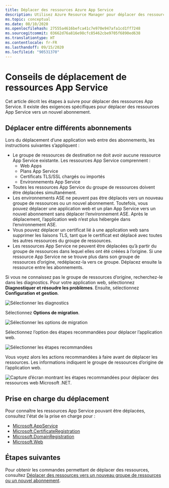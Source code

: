```yaml
---
title: Déplacer des ressources Azure App Service
description: Utilisez Azure Resource Manager pour déplacer des ressources App Service vers un nouveau groupe de ressources ou abonnement.
ms.topic: conceptual
ms.date: 08/10/2020
ms.openlocfilehash: 27555a4616befca41c7e970e947afa1cd1ff7248
ms.sourcegitcommit: 03662d76a816e98cfc85462cbe9705f6890ed638
ms.translationtype: HT
ms.contentlocale: fr-FR
ms.lasthandoff: 09/15/2020
ms.locfileid: "90531370"
---
```

# <a name="move-guidance-for-app-service-resources"></a>Conseils de déplacement de ressources App Service

Cet article décrit les étapes à suivre pour déplacer des ressources App Service. Il existe des exigences spécifiques pour déplacer des ressources App Service vers un nouvel abonnement.

## <a name="move-across-subscriptions"></a>Déplacer entre différents abonnements

Lors du déplacement d’une application web entre des abonnements, les instructions suivantes s’appliquent :

- Le groupe de ressources de destination ne doit avoir aucune ressource App Service existante. Les ressources App Service comprennent :
    - Web Apps
    - Plans App Service
    - Certificats TLS/SSL chargés ou importés
    - Environnements App Service
- Toutes les ressources App Service du groupe de ressources doivent être déplacées simultanément.
- Les environnements ASE ne peuvent pas être déplacés vers un nouveau groupe de ressources ou un nouvel abonnement. Toutefois, vous pouvez déplacer une application web et un plan App Service vers un nouvel abonnement sans déplacer l’environnement ASE. Après le déplacement, l’application web n’est plus hébergée dans l’environnement ASE.
- Vous pouvez déplacer un certificat lié à une application web sans supprimer les liaisons TLS, tant que le certificat est déplacé avec toutes les autres ressources du groupe de ressources.
- Les ressources App Service ne peuvent être déplacées qu’à partir du groupe de ressources dans lequel elles ont été créées à l’origine. Si une ressource App Service ne se trouve plus dans son groupe de ressources d’origine, redéplacez-la vers ce groupe. Déplacez ensuite la ressource entre les abonnements.

Si vous ne connaissez pas le groupe de ressources d’origine, recherchez-le dans les diagnostics. Pour votre application web, sélectionnez **Diagnostiquer et résoudre les problèmes**. Ensuite, sélectionnez **Configuration et gestion**.

![Sélectionner les diagnostics](./media/app-service-move-limitations/select-diagnostics.png)

Sélectionnez **Options de migration**.

![Sélectionner les options de migration](./media/app-service-move-limitations/select-migration.png)

Sélectionnez l’option des étapes recommandées pour déplacer l’application web.

![Sélectionner les étapes recommandées](./media/app-service-move-limitations/recommended-steps.png)

Vous voyez alors les actions recommandées à faire avant de déplacer les ressources. Les informations indiquent le groupe de ressources d’origine de l’application web.

![Capture d’écran montrant les étapes recommandées pour déplacer des ressources web Microsoft .NET.](./media/app-service-move-limitations/recommendations.png)

## <a name="move-support"></a>Prise en charge du déplacement

Pour connaître les ressources App Service pouvant être déplacées, consultez l'état de la prise en charge pour :

- [Microsoft.AppService](../move-support-resources.md#microsoftappservice)
- [Microsoft.CertificateRegistration](../move-support-resources.md#microsoftcertificateregistration)
- [Microsoft.DomainRegistration](../move-support-resources.md#microsoftdomainregistration)
- [Microsoft.Web](../move-support-resources.md#microsoftweb)

## <a name="next-steps"></a>Étapes suivantes

Pour obtenir les commandes permettant de déplacer des ressources, consultez [Déplacer des ressources vers un nouveau groupe de ressources ou un nouvel abonnement](../move-resource-group-and-subscription.md).
